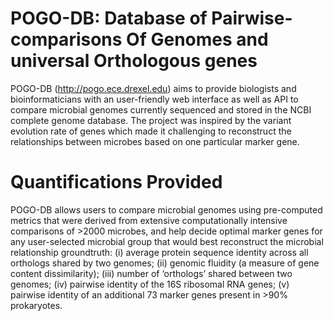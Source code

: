 # POGO-DB: Database of Pairwise-comparisons Of Genomes and universal Orthologous genes
POGO-DB (http://pogo.ece.drexel.edu) aims to provide biologists and bioinformaticians with an user-friendly web interface as well as API to compare microbial genomes currently sequenced and stored in the NCBI complete genome database. The project was inspired by the variant evolution rate of genes which made it challenging to reconstruct the relationships between microbes based on one particular marker gene. 

# Quantifications Provided
POGO-DB allows users to compare microbial genomes using pre-computed metrics that were derived from extensive computationally intensive comparisons of >2000 microbes, and help decide optimal marker genes for any user-selected microbial group that would best reconstruct the microbial relationship groundtruth:
(i) average protein sequence identity across all orthologs shared by two genomes;
(ii) genomic fluidity (a measure of gene content dissimilarity);
(iii) number of ‘orthologs’ shared between two genomes;
(iv) pairwise identity of the 16S ribosomal RNA genes;
(v) pairwise identity of an additional 73 marker genes present in >90% prokaryotes.



